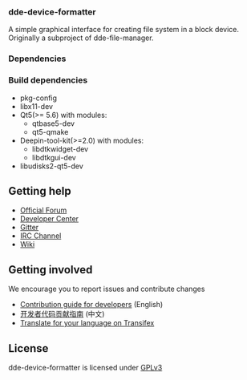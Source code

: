 ### dde-device-formatter

A simple graphical interface for creating file system in a block device.
Originally a subproject of dde-file-manager.

### Dependencies

### Build dependencies

* pkg-config
* libx11-dev
* Qt5(>= 5.6) with modules:
  - qtbase5-dev
  - qt5-qmake
* Deepin-tool-kit(>=2.0) with modules:
  - libdtkwidget-dev
  - libdtkgui-dev
* libudisks2-qt5-dev

## Getting help

 - [Official Forum](https://bbs.deepin.org/)
 - [Developer Center](https://github.com/linuxdeepin/developer-center)
 - [Gitter](https://gitter.im/orgs/linuxdeepin/rooms)
 - [IRC Channel](https://webchat.freenode.net/?channels=deepin)
 - [Wiki](https://wiki.deepin.org/)

## Getting involved

We encourage you to report issues and contribute changes

 - [Contribution guide for developers](https://github.com/linuxdeepin/developer-center/wiki/Contribution-Guidelines-for-Developers-en) (English)
 - [开发者代码贡献指南](https://github.com/linuxdeepin/developer-center/wiki/Contribution-Guidelines-for-Developers) (中文)
 - [Translate for your language on Transifex](https://www.transifex.com/linuxdeepin/deepin-file-manager/)

## License

dde-device-formatter is licensed under [GPLv3](LICENSE)
